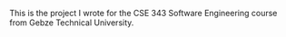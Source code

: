 This is the project I wrote for the CSE 343 Software Engineering course from Gebze Technical University.
